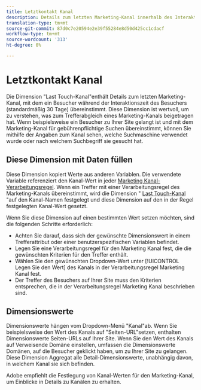 ```yaml
---
title: Letztkontakt Kanal
description: Details zum letzten Marketing-Kanal innerhalb des Interaktionsablaufs des Besuchers.
translation-type: tm+mt
source-git-commit: 87d0c7e20594e2e39f55284e8d50d425cc1cdacf
workflow-type: tm+mt
source-wordcount: '313'
ht-degree: 0%

---
```



# Letztkontakt Kanal

Die Dimension &quot;Last Touch-Kanal&quot;enthält Details zum letzten Marketing-Kanal, mit dem ein Besucher während der Interaktionszeit des Besuchers (standardmäßig 30 Tage) übereinstimmt. Diese Dimension ist wertvoll, um zu verstehen, was zum Trefferabgleich eines Marketing-Kanals beigetragen hat. Wenn beispielsweise ein Besucher zu Ihrer Site gelangt ist und mit dem Marketing-Kanal für gebührenpflichtige Suchen übereinstimmt, können Sie mithilfe der Angaben zum Kanal sehen, welche Suchmaschine verwendet wurde oder nach welchem Suchbegriff sie gesucht hat.

## Diese Dimension mit Daten füllen

Diese Dimension kopiert Werte aus anderen Variablen. Die verwendete Variable referenziert den Kanal-Wert in jeder [Marketing Kanal-Verarbeitungsregel](/help/admin/admin/marketing-channels-admin.md). Wenn ein Treffer mit einer Verarbeitungsregel des Marketing-Kanals übereinstimmt, wird die Dimension &quot; [Last Touch-Kanal](last-touch-channel.md) &quot;auf den Kanal-Namen festgelegt und diese Dimension auf den in der Regel festgelegten Kanal-Wert gesetzt.

Wenn Sie diese Dimension auf einen bestimmten Wert setzen möchten, sind die folgenden Schritte erforderlich:

* Achten Sie darauf, dass sich der gewünschte Dimensionswert in einem Trefferattribut oder einer benutzerspezifischen Variablen befindet.
* Legen Sie eine Verarbeitungsregel für den Marketing Kanal fest, die die gewünschten Kriterien für den Treffer enthält.
* Wählen Sie den gewünschten Dropdown-Wert unter [!UICONTROL Legen Sie den Wert] des Kanals in der Verarbeitungsregel Marketing Kanal fest.
* Der Treffer des Besuchers auf Ihrer Site muss den Kriterien entsprechen, die in der Verarbeitungsregel Marketing Kanal beschrieben sind.

## Dimensionswerte

Dimensionswerte hängen vom Dropdown-Menü &quot;Kanal&quot;ab. Wenn Sie beispielsweise den Wert des Kanals auf &quot;Seiten-URL&quot;setzen, enthalten Dimensionswerte Seiten-URLs auf Ihrer Site. Wenn Sie den Wert des Kanals auf Verweisende Domäne einstellen, umfassen die Dimensionswerte Domänen, auf die Besucher geklickt haben, um zu Ihrer Site zu gelangen. Diese Dimension Aggregat alle Detail-Dimensionswerte, unabhängig davon, in welchem Kanal sie sich befinden.

Adobe empfiehlt die Festlegung von Kanal-Werten für den Marketing-Kanal, um Einblicke in Details zu Kanälen zu erhalten.
